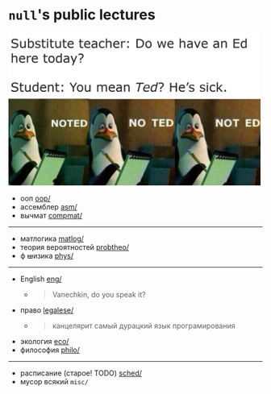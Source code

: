 `null`'s public lectures
======

<!-- ![alt text](532bgq3crp961.webp) -->

<img src="532bgq3crp961.webp" width=500>

- ооп [oop/](oop/)
- ассемблер [asm/](asm/)
- вычмат [compmat/](compmat/)
---
- матлогика [matlog/](matlog/)
- теория вероятностей [probtheo/](probtheo/)
- ф ~~ш~~изика [phys/](phys/)
---
- English [eng/](eng/)
  - > Vanechkin, do you speak it?
- право [legalese/](legalese/)
  - > канцелярит самый дурацкий язык програмирования
- экология [eco/](eco/)
- философия [philo/](philo/)
---
- расписание (старое! TODO) [sched/](sched/)
  <!-- > [!CAUTION]
  >
  > я его не обновлял! -->
- мусор всякий `misc/`

<!-- $D=b^2-4ac$ -->

<!-- |false|false|
|-----|-----|
|false|false -->

<!-- ```math
\left(
    \begin{matrix}
    1 2 & 3 4 \\
    5 6 & 7 8
    \end{matrix}
\right)
``` -->

<!-- ```math
\begin{array}
1 & 2 
\hline
3 & 4
\end{array}
``` -->

<!-- $$A \text{ AA } \dot{A} \mathring {\text A} \overset{\circ} A \mathring A$$ -->
